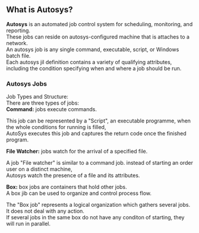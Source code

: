 ## What is Autosys?  

__Autosys__ is an automated job control system for scheduling, monitoring, and reporting.  
These jobs can reside on autosys-configured machine that is attaches to a network.  
An autosys job is any single command, executable, script, or Windows batch file.  
Each autosys jil definition contains a variety of qualifying attributes, including the condition specifying when and where a job should be run.  

### Autosys Jobs  
Job Types and Structure:  
There are three types of jobs:  
__Command:__ jobs execute commands.  

This job can be represented by a "Script", an executable programme, when the whole conditions for running is filled,  
AutoSys executes this job and captures the return code once the finished program.  

__File Watcher:__ jobs watch for the arrival of a specified file.   

A job "File watcher" is similar to a command job. instead of starting an order user on a distinct machine,  
Autosys watch the presence of a file and its attributes.  

__Box:__ box jobs are containers that hold other jobs.  
         A box jib can be used to organize and control process flow.  
         
The "Box job" represents a logical organization which gathers several jobs.  
It does not deal with any action.  
If several jobs in the same box do not have any conditon of starting, they will run in parallel.  
